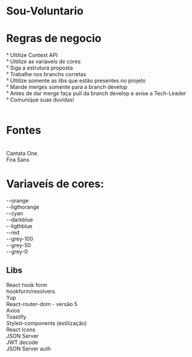 # Sou-Voluntario

# Regras de negocio  <br/>

° Ultilize Context API <br/>
° Ultilize as variaveis de cores <br/>
° Siga a estrutura proposta <br/>
° Trabalhe nos branchs corretas <br/>
° Ultilize somente as libs que estão presentes no projeto <br />
° Mande merges somente para a branch develop  <br/>
° Antes de dar merge faça pull da branch develop e avise a Tech-Leader  <br/>
° Comunique suas duvidas!  <br/>
  <br/>
  
 # Fontes  <br/>
 <br/>
 Cantata One <br/>
 Fira Sans <br/>
 
 # Variaveís de cores: <br/>
 --orange <br/>
 --ligthorange <br/>
 --cyan <br/>
 --darkblue <br/>
 --ligthblue <br/>
 --red <br/>
 --grey-100 <br/>
 --grey-50 <br/>
 --grey-0 <br/>

## Libs <br/>

React hook form  <br/>
hookform/resolvers  <br/>
Yup <br/>
React-router-dom - versão 5 <br/>
Axios <br/>
Toastify <br/>
Styled-components (estilização) <br/>
React Icons <br/>
JSON Server <br/>
JWT decode <br/>
JSON Server auth <br/>


